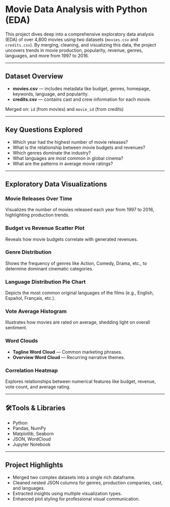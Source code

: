 # Movie Data Analysis with Python (EDA)

This project dives deep into a comprehensive exploratory data analysis (EDA) of over 4,800 movies using two datasets (`movies.csv` and `credits.csv`). By merging, cleaning, and visualizing this data, the project uncovers trends in movie production, popularity, revenue, genres, languages, and more from 1997 to 2016.

---

## Dataset Overview

- **movies.csv** — includes metadata like budget, genres, homepage, keywords, language, and popularity.
- **credits.csv** — contains cast and crew information for each movie.

Merged on: `id` (from movies) and `movie_id` (from credits)

---

## Key Questions Explored

- Which year had the highest number of movie releases?
- What is the relationship between movie budgets and revenues?
- Which genres dominate the industry?
- What languages are most common in global cinema?
- What are the patterns in average movie ratings?

---

## Exploratory Data Visualizations

### Movie Releases Over Time
Visualizes the number of movies released each year from 1997 to 2016, highlighting production trends.

### Budget vs Revenue Scatter Plot
Reveals how movie budgets correlate with generated revenues.

### Genre Distribution
Shows the frequency of genres like Action, Comedy, Drama, etc., to determine dominant cinematic categories.

### Language Distribution Pie Chart
Depicts the most common original languages of the films (e.g., English, Español, Français, etc.).

### Vote Average Histogram
Illustrates how movies are rated on average, shedding light on overall sentiment.

### Word Clouds
- **Tagline Word Cloud** — Common marketing phrases.
- **Overview Word Cloud** — Recurring narrative themes.

### Correlation Heatmap
Explores relationships between numerical features like budget, revenue, vote count, and average rating.

---

## 🛠Tools & Libraries

- Python
- Pandas, NumPy
- Matplotlib, Seaborn
- JSON, WordCloud
- Jupyter Notebook

---

## Project Highlights

- Merged two complex datasets into a single rich dataframe.
- Cleaned nested JSON columns for genres, production companies, cast, and languages.
- Extracted insights using multiple visualization types.
- Enhanced plot styling for professional visual communication.

